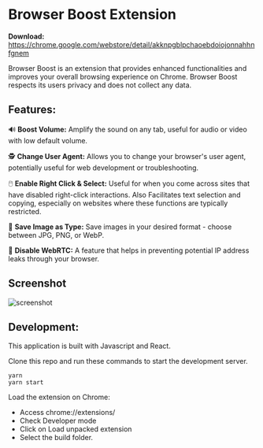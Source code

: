# Browser Boost Extension

**Download:** https://chrome.google.com/webstore/detail/akknpgblpchaoebdoiojonnahhnfgnem

Browser Boost is an extension that provides enhanced functionalities and improves your overall browsing experience on Chrome. Browser Boost respects its users privacy and does not collect any data.

## Features:

🔊 **Boost Volume:** Amplify the sound on any tab, useful for audio or video with low default volume.

🕵️ **Change User Agent:** Allows you to change your browser's user agent, potentially useful for web development or troubleshooting.

🖱️ **Enable Right Click & Select:** Useful for when you come across sites that have disabled right-click interactions. Also Facilitates text selection and copying, especially on websites where these functions are typically restricted.

💾 **Save Image as Type:** Save images in your desired format - choose between JPG, PNG, or WebP.

💬 **Disable WebRTC:** A feature that helps in preventing potential IP address leaks through your browser.

## Screenshot

![screenshot](https://raw.githubusercontent.com/BrowserBoost/extension/master/promo/screenshot2.png)

## Development:

This application is built with Javascript and React.

Clone this repo and run these commands to start the development server.

```
yarn
yarn start
```

Load the extension on Chrome:

- Access chrome://extensions/
- Check Developer mode
- Click on Load unpacked extension
- Select the build folder.
